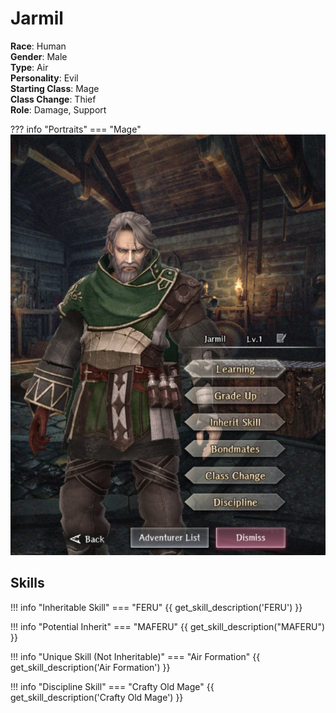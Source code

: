 # Jarmil

**Race**: Human  
**Gender**: Male  
**Type**: Air  
**Personality**: Evil  
**Starting Class**: Mage  
**Class Change**: Thief   
**Role**: Damage, Support

??? info "Portraits"
    === "Mage"
        ![](../img/jarmil-mage.jpg)
<!-- remove when image added
    === "Thief"
        ![](../img/jarmil-thief.jpg)
-->

## Skills

!!! info "Inheritable Skill"
    === "FERU"
        {{ get_skill_description('FERU') }}

!!! info "Potential Inherit"
    === "MAFERU"
        {{ get_skill_description("MAFERU") }}

!!! info "Unique Skill (Not Inheritable)"
    === "Air Formation"
        {{ get_skill_description('Air Formation') }}

!!! info "Discipline Skill"
    === "Crafty Old Mage"
        {{ get_skill_description('Crafty Old Mage') }}
